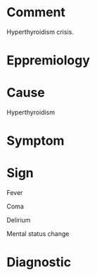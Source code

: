 # Comment

Hyperthyroidism crisis.

# Eppremiology

# Cause

Hyperthyroidism

# Symptom

# Sign

Fever

Coma

Delirium

Mental status change

# Diagnostic
